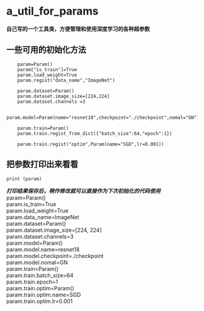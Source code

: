 # a_util_for_params

**自己写的一个工具类，方便管理和使用深度学习的各种超参数**

##  一些可用的初始化方法
```
	param=Param()
	param["is_train"]=True
	param.load_weight=True
	param.regist("data_name","ImageNet")

	param.dataset=Param()
	param.dataset.image_size=[224,224]
	param.dataset.channels =3

	param.model=Param(name="resnet18",checkpoint="./checkpoint",nomal="GN")

	param.train=Param()
	param.train.regist_from_dict({"batch_size":64,"epoch":1})

	param.train.regist("optim",Param(name="SGD",lr=0.001))
```

## 把参数打印出来看看
```
print (param)
```
***打印结果保存后，稍作修改就可以直接作为下次初始化的代码使用***  
param=Param()  
param.is_train=True  
param.load_weight=True  
param.data_name=ImageNet  
param.dataset=Param()  
param.dataset.image_size=[224, 224]  
param.dataset.channels=3  
param.model=Param()  
param.model.name=resnet18  
param.model.checkpoint=./checkpoint  
param.model.nomal=GN  
param.train=Param()  
param.train.batch_size=64  
param.train.epoch=1  
param.train.optim=Param()  
param.train.optim.name=SGD  
param.train.optim.lr=0.001  
